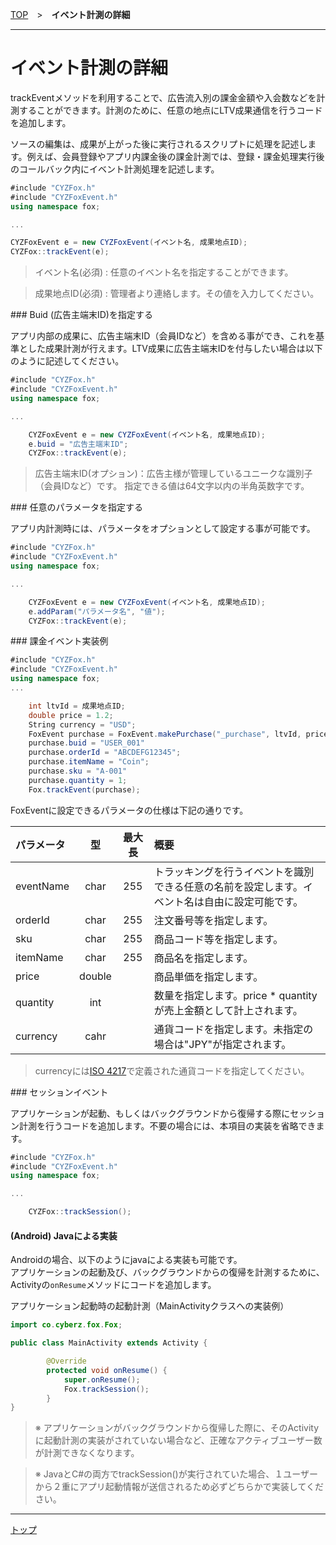 [TOP](../../README.md)　>　**イベント計測の詳細**

---

# イベント計測の詳細

trackEventメソッドを利用することで、広告流入別の課金金額や入会数などを計測することができます。計測のために、任意の地点にLTV成果通信を行うコードを追加します。

ソースの編集は、成果が上がった後に実行されるスクリプトに処理を記述します。例えば、会員登録やアプリ内課金後の課金計測では、登録・課金処理実行後のコールバック内にイベント計測処理を記述します。

```cs
#include "CYZFox.h"
#include "CYZFoxEvent.h"
using namespace fox;

...

CYZFoxEvent e = new CYZFoxEvent(イベント名, 成果地点ID);
CYZFox::trackEvent(e);
```

> イベント名(必須) : 任意のイベント名を指定することができます。

> 成果地点ID(必須) : 管理者より連絡します。その値を入力してください。

<div id="add_buid"></div>
### Buid (広告主端末ID)を指定する

アプリ内部の成果に、広告主端末ID（会員IDなど）を含める事ができ、これを基準とした成果計測が行えます。LTV成果に広告主端末IDを付与したい場合は以下のように記述してください。

```cs
#include "CYZFox.h"
#include "CYZFoxEvent.h"
using namespace fox;

...

	CYZFoxEvent e = new CYZFoxEvent(イベント名, 成果地点ID);
	e.buid = "広告主端末ID";
	CYZFox::trackEvent(e);
```

> 広告主端末ID(オプション)：広告主様が管理しているユニークな識別子（会員IDなど）です。
指定できる値は64文字以内の半角英数字です。

<div id="add_params"></div>
### 任意のパラメータを指定する

アプリ内計測時には、パラメータをオプションとして設定する事が可能です。

```cs
#include "CYZFox.h"
#include "CYZFoxEvent.h"
using namespace fox;

...

	CYZFoxEvent e = new CYZFoxEvent(イベント名, 成果地点ID);
	e.addParam("パラメータ名", "値");
	CYZFox::trackEvent(e);
```

<div id="purchase"></div>
### 課金イベント実装例

```cs
#include "CYZFox.h"
#include "CYZFoxEvent.h"
using namespace fox;
...

	int ltvId = 成果地点ID;
	double price = 1.2;
	String currency = "USD";
	FoxEvent purchase = FoxEvent.makePurchase("_purchase", ltvId, price, currency);
	purchase.buid = "USER_001"
	purchase.orderId = "ABCDEFG12345";
	purchase.itemName = "Coin";
	purchase.sku = "A-001"
	purchase.quantity = 1;
	Fox.trackEvent(purchase);
```

FoxEventに設定できるパラメータの仕様は下記の通りです。

|パラメータ|型|最大長|概要|
|:------|:------:|:------:|:------|
|eventName|char|255|トラッキングを行うイベントを識別できる任意の名前を設定します。イベント名は自由に設定可能です。|
|orderId|char|255|注文番号等を指定します。|
|sku|char|255|商品コード等を指定します。|
|itemName|char|255|商品名を指定します。|
|price|double||商品単価を指定します。|
|quantity|int||数量を指定します。price * quantityが売上金額として計上されます。|
|currency|cahr||通貨コードを指定します。未指定の場合は"JPY"が指定されます。|

> currencyには[ISO 4217](http://ja.wikipedia.org/wiki/ISO_4217)で定義された通貨コードを指定してください。

<div id="session"></div>
### セッションイベント

アプリケーションが起動、もしくはバックグラウンドから復帰する際にセッション計測を行うコードを追加します。不要の場合には、本項目の実装を省略できます。

```cs
#include "CYZFox.h"
#include "CYZFoxEvent.h"
using namespace fox;

...

	CYZFox::trackSession();
```

#### (Android) Javaによる実装

Androidの場合、以下のようにjavaによる実装も可能です。<br>
アプリケーションの起動及び、バックグラウンドからの復帰を計測するために、Activityの`onResume`メソッドにコードを追加します。

アプリケーション起動時の起動計測（MainActivityクラスへの実装例）
```java
import co.cyberz.fox.Fox;

public class MainActivity extends Activity {

		@Override
		protected void onResume() {
            super.onResume();
            Fox.trackSession();
		}
}
```
> ※ アプリケーションがバックグラウンドから復帰した際に、そのActivityに起動計測の実装がされていない場合など、正確なアクティブユーザー数が計測できなくなります。

> ※ JavaとC#の両方でtrackSession()が実行されていた場合、１ユーザーから２重にアプリ起動情報が送信されるため必ずどちらかで実装してください。




---
[トップ](../../README.md)
